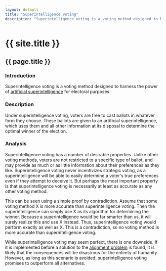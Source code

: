 ```yaml
---
layout: default
title: "Superintelligence voting"
description: "Superintelligence voting is a voting method designed to harness the power of artificial superintelligence for electoral purposes."
---
```

# {{ site.title }}
## {{ page.title }}
### Introduction

Superintelligence voting is a voting method designed to harness the power of [artificial superintelligence](https://bternarytau.github.io/miscellaneous/superintelligence-reference-page) for electoral purposes.

### Description

Under superintelligence voting, voters are free to cast ballots in whatever form they choose. These ballots are given to an artificial superintelligence, which uses them and all other information at its disposal to determine the optimal winner of the election.

### Analysis

Superintelligence voting has a number of desirable properties. Unlike other voting methods, voters are not restricted to a specific type of ballot, and may provide as much or as little information about their preferences as they like. Superintelligence voting never incentivizes strategic voting, as a superintelligence will be able to easily determine a voter's true preferences even if they attempt to deceive it. But perhaps the most important property is that superintelligence voting is necessarily at least as accurate as any other voting method.


This can be seen using a simple proof by contradiction. Assume that some voting method X is more accurate than superintelligence voting. Then the superintelligence can simply use X as its algorithm for determining the winner. Because a superintelligence would be far smarter than us, it will surely realize this and use X instead. Thus, superintelligence voting would perform exactly as well as X. This is a contradiction, so no voting method is more accurate than superintelligence voting.

While superintelligence voting may seem perfect, there is one downside. If it is implemented before a solution to the [alignment problem](https://bternarytau.github.io/miscellaneous/superintelligence-reference-page#alignment-problem) is found, it is likely that the consequences will be disastrous for the entirety of humanity. However, as long as this scenario is avoided, superintelligence voting promises to outperform all alternatives.